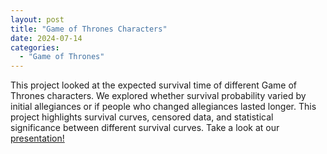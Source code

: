 ```yaml
---
layout: post
title: "Game of Thrones Characters"
date: 2024-07-14
categories:
  - "Game of Thrones"
---
```


This project looked at the expected survival time of different Game of Thrones characters. We explored whether survival probability varied by initial allegiances or if people who changed allegiances lasted longer. This project highlights survival curves, censored data, and statistical significance between different survival curves. Take a look at our [presentation!](../DATA599_GROUPPROJECT1_HALL_SMITH_ROMERO.pdf)

